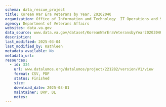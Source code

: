 ```yaml
---
schema: data_rescue_project 
title: Korean War Era Veterans by Year, 20202040
organization: Office of Information and Technology  IT Operations and Services (ITOPS)
agency: Department of Veterans Affairs
websites: data.va.gov
data_source: www.data.va.gov/dataset/KoreanWarEraVeteransbyYear20202040/b3vfkuiz
description: 
last_modified: 2025-03-04
last_modified_by: Kathleen
metadata_available: No
metadata_url: 
resources:
  - id: 334
    url: www.datalumos.org/datalumos/project/221282/version/V1/view
    format: CSV, PDF
    status: Finished
    size: 
    download_date: 2025-03-01
    maintainer: DRP, DL
    notes: 
---
```

